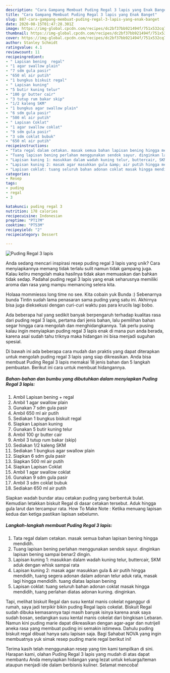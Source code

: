 ```yaml
---
description: "Cara Gampang Membuat Puding Regal 3 lapis yang Enak Banget"
title: "Cara Gampang Membuat Puding Regal 3 lapis yang Enak Banget"
slug: 887-cara-gampang-membuat-puding-regal-3-lapis-yang-enak-banget
date: 2020-08-15T01:47:28.301Z
image: https://img-global.cpcdn.com/recipes/dc2bf37bb921494f/751x532cq70/puding-regal-3-lapis-foto-resep-utama.jpg
thumbnail: https://img-global.cpcdn.com/recipes/dc2bf37bb921494f/751x532cq70/puding-regal-3-lapis-foto-resep-utama.jpg
cover: https://img-global.cpcdn.com/recipes/dc2bf37bb921494f/751x532cq70/puding-regal-3-lapis-foto-resep-utama.jpg
author: Stanley Schmidt
ratingvalue: 4.1
reviewcount: 11
recipeingredient:
- " Lapisan bening  regal"
- "1 agar swallow plain"
- "7 sdm gula pasir"
- "650 ml air putih"
- "1 bungkus biskuit regal"
- " Lapisan kuning"
- "5 butir kuning telur"
- "100 gr butter cair"
- "3 tutup rum bakar skip"
- "1/2 kaleng SKM"
- "1 bungkus agar swallow plain"
- "6 sdm gula pasir"
- "500 ml air putih"
- " Lapisan Coklat"
- "1 agar swallow coklat"
- "9 sdm gula pasir"
- "3 sdm coklat bubuk"
- "650 ml air putih"
recipeinstructions:
- "Tata regal dalam cetakan. masak semua bahan lapisan bening hingga mendidih."
- "Tuang lapisan bening perlahan menggunakan sendok sayur. dinginkan lapisan bening sampai benar2 dingin."
- "Lapisan kuning 1: masukkan dalam wadah kuning telur, buttercair, SKM aduk dengan whisk sampai rata"
- "Lapisan kuning 2: masak agar masukkan gula &amp; air putih hingga mendidih, tuang segera adonan dalam adonan telur aduk rata, masak lagi hingga mendidih. tuang diatas lapisan bening"
- "Lapisan coklat: tuang seluruh bahan adonan coklat masak hingga mendidih, tuang perlahan diatas adonan kuning. dinginkan."
categories:
- Resep
tags:
- puding
- regal
- 3

katakunci: puding regal 3 
nutrition: 178 calories
recipecuisine: Indonesian
preptime: "PT17M"
cooktime: "PT53M"
recipeyield: "2"
recipecategory: Dessert

---
```



![Puding Regal 3 lapis](https://img-global.cpcdn.com/recipes/dc2bf37bb921494f/751x532cq70/puding-regal-3-lapis-foto-resep-utama.jpg)

Anda sedang mencari inspirasi resep puding regal 3 lapis yang unik? Cara menyiapkannya memang tidak terlalu sulit namun tidak gampang juga. Kalau keliru mengolah maka hasilnya tidak akan memuaskan dan bahkan tidak sedap. Padahal puding regal 3 lapis yang enak seharusnya memiliki aroma dan rasa yang mampu memancing selera kita.

Holaaa mommiesss long time no see. Kita cobain yuk Bunda :) Sebenarnya bunda Tintin sudah lama penasaran sama puding yang satu ini. Akhirnya bisa juga dieksekusi dengan curi-curi waktu pas para krucils lagi bobo.

Ada beberapa hal yang sedikit banyak berpengaruh terhadap kualitas rasa dari puding regal 3 lapis, pertama dari jenis bahan, lalu pemilihan bahan segar hingga cara mengolah dan menghidangkannya. Tak perlu pusing kalau ingin menyiapkan puding regal 3 lapis enak di mana pun anda berada, karena asal sudah tahu triknya maka hidangan ini bisa menjadi suguhan spesial.


Di bawah ini ada beberapa cara mudah dan praktis yang dapat diterapkan untuk mengolah puding regal 3 lapis yang siap dikreasikan. Anda bisa membuat Puding Regal 3 lapis memakai 18 jenis bahan dan 5 langkah pembuatan. Berikut ini cara untuk membuat hidangannya.

<!--inarticleads1-->

##### Bahan-bahan dan bumbu yang dibutuhkan dalam menyiapkan Puding Regal 3 lapis:

1. Ambil  Lapisan bening + regal
1. Ambil 1 agar swallow plain
1. Gunakan 7 sdm gula pasir
1. Ambil 650 ml air putih
1. Sediakan 1 bungkus biskuit regal
1. Siapkan  Lapisan kuning
1. Gunakan 5 butir kuning telur
1. Ambil 100 gr butter cair
1. Ambil 3 tutup rum bakar (skip)
1. Sediakan 1/2 kaleng SKM
1. Sediakan 1 bungkus agar swallow plain
1. Siapkan 6 sdm gula pasir
1. Siapkan 500 ml air putih
1. Siapkan  Lapisan Coklat
1. Ambil 1 agar swallow coklat
1. Gunakan 9 sdm gula pasir
1. Ambil 3 sdm coklat bubuk
1. Sediakan 650 ml air putih


Siapkan wadah bundar atau cetakan puding yang berbentuk bulat. Kemudian letakkan biskuit Regal di dasar cetakan tersebut. Aduk hingga gula larut dan tercampur rata. How To Make Note : Ketika menuang lapisan kedua dan ketiga pastikan lapisan sebelumn. 

<!--inarticleads2-->

##### Langkah-langkah membuat Puding Regal 3 lapis:

1. Tata regal dalam cetakan. masak semua bahan lapisan bening hingga mendidih.
1. Tuang lapisan bening perlahan menggunakan sendok sayur. dinginkan lapisan bening sampai benar2 dingin.
1. Lapisan kuning 1: masukkan dalam wadah kuning telur, buttercair, SKM aduk dengan whisk sampai rata
1. Lapisan kuning 2: masak agar masukkan gula &amp; air putih hingga mendidih, tuang segera adonan dalam adonan telur aduk rata, masak lagi hingga mendidih. tuang diatas lapisan bening
1. Lapisan coklat: tuang seluruh bahan adonan coklat masak hingga mendidih, tuang perlahan diatas adonan kuning. dinginkan.


Tapi, melihat biskuit Regal dan susu kental manis cokelat nganggur di rumah, saya jadi terpikir bikin puding Regal lapis cokelat. Biskuit Regal sudah dibuka kemasannya tapi masih banyak isinya karena anak saya sudah bosan, sedangkan susu kental manis cokelat dari bingkisan Lebaran. Namun kini puding marie dapat dikreasikan dengan agar-agar dan nutrijell aneka rasa yang membuat puding ini semakin istimewa. Dahulu puding biskuit regal dibuat hanya satu lapisan saja. Bagi Sahabat NOVA yang ingin membuatnya yuk simak resep puding marie regal berikut ini! 

Terima kasih telah menggunakan resep yang tim kami tampilkan di sini. Harapan kami, olahan Puding Regal 3 lapis yang mudah di atas dapat membantu Anda menyiapkan hidangan yang lezat untuk keluarga/teman ataupun menjadi ide dalam berbisnis kuliner. Selamat mencoba!
